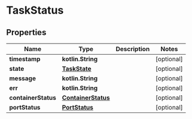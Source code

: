 
# TaskStatus

## Properties
| Name | Type | Description | Notes |
| ------------ | ------------- | ------------- | ------------- |
| **timestamp** | **kotlin.String** |  |  [optional] |
| **state** | [**TaskState**](TaskState.md) |  |  [optional] |
| **message** | **kotlin.String** |  |  [optional] |
| **err** | **kotlin.String** |  |  [optional] |
| **containerStatus** | [**ContainerStatus**](ContainerStatus.md) |  |  [optional] |
| **portStatus** | [**PortStatus**](PortStatus.md) |  |  [optional] |



